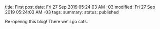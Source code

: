 title: First post
date: Fri 27 Sep 2019 05:24:03 AM -03
modified: Fri 27 Sep 2019 05:24:03 AM -03
tags: 
summary: 
status: published

Re-openng this blog! There we'll go cats.
